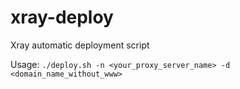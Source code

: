 # xray-deploy

Xray automatic deployment script

Usage: `./deploy.sh -n <your_proxy_server_name> -d <domain_name_without_www>`
